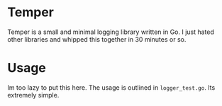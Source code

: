 # Temper
Temper is a small and minimal logging library written in Go. I just
hated other libraries and whipped this together in 30 minutes or so.

# Usage
Im too lazy to put this here. The usage is outlined in ``logger_test.go``. Its
extremely simple.
